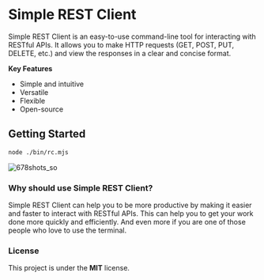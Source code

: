 # Simple REST Client

Simple REST Client is an easy-to-use command-line tool for interacting with RESTful APIs. It allows you to make HTTP requests (GET, POST, PUT, DELETE, etc.) and view the responses in a clear and concise format.

**Key Features**

- Simple and intuitive
- Versatile
- Flexible
- Open-source

## Getting Started

```sh
node ./bin/rc.mjs
```

![678shots_so](https://github.com/castrogarciajs/rc/assets/116913262/e65334cf-80ca-4dc4-a43b-aa0ae54d4f03)

### Why should use Simple REST Client?

Simple REST Client can help you to be more productive by making it easier and faster to interact with RESTful APIs. This can help you to get your work done more quickly and efficiently. And even more if you are one of those people who love to use the terminal.

### License

This project is under the **MIT** license.
